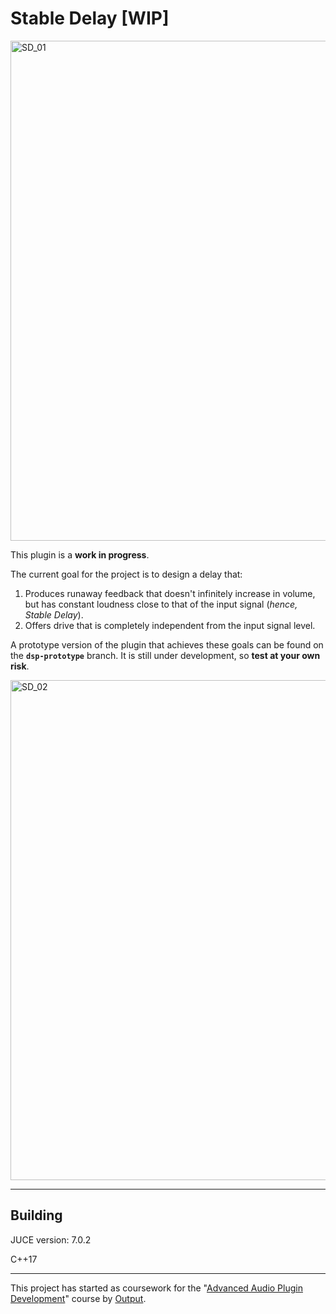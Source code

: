 # Stable Delay [WIP]

<img width="800" alt="SD_01" src="https://user-images.githubusercontent.com/43878921/201531579-16da9006-94e0-44b5-ae5d-84a222fe6f15.png">

This plugin is a **work in progress**.

The current goal for the project is to design a delay that:

1. Produces runaway feedback that doesn't infinitely increase in volume, but has constant loudness close to that of the input signal (*hence, Stable Delay*).
2. Offers drive that is completely independent from the input signal level.

A prototype version of the plugin that achieves these goals can be found on the **`dsp-prototype`** branch. It is still under development, so **test at your own risk**.

<img width="800" alt="SD_02" src="https://user-images.githubusercontent.com/43878921/201532009-ef344af6-6777-4b3f-95d3-ec787896ed4f.png">

---

## Building

JUCE version: 7.0.2

C++17

---

This project has started as coursework for the "[Advanced Audio Plugin Development](https://www.kadenze.com/courses/advanced-audio-plugin-development)" course by [Output](https://output.com).
